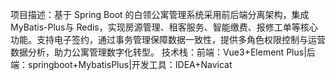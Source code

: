 项目描述：基于 Spring Boot 的白领公寓管理系统采用前后端分离架构，集成 MyBatis-Plus与 Redis，实现房源管理、租客服务、智能缴费、报修工单等核心功能。支持电子签约，通过事务管理保障数据一致性，提供多角色权限控制与运营数据分析，助力公寓管理数字化转型。
技术栈：前端：Vue3+Element Plus|后端：springboot+MybatisPlus|开发工具：IDEA+Navicat
